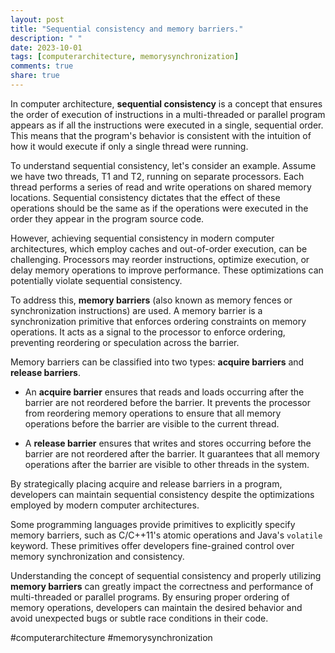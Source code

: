 ```yaml
---
layout: post
title: "Sequential consistency and memory barriers."
description: " "
date: 2023-10-01
tags: [computerarchitecture, memorysynchronization]
comments: true
share: true
---
```


In computer architecture, **sequential consistency** is a concept that ensures the order of execution of instructions in a multi-threaded or parallel program appears as if all the instructions were executed in a single, sequential order. This means that the program's behavior is consistent with the intuition of how it would execute if only a single thread were running.

To understand sequential consistency, let's consider an example. Assume we have two threads, T1 and T2, running on separate processors. Each thread performs a series of read and write operations on shared memory locations. Sequential consistency dictates that the effect of these operations should be the same as if the operations were executed in the order they appear in the program source code.

However, achieving sequential consistency in modern computer architectures, which employ caches and out-of-order execution, can be challenging. Processors may reorder instructions, optimize execution, or delay memory operations to improve performance. These optimizations can potentially violate sequential consistency.

To address this, **memory barriers** (also known as memory fences or synchronization instructions) are used. A memory barrier is a synchronization primitive that enforces ordering constraints on memory operations. It acts as a signal to the processor to enforce ordering, preventing reordering or speculation across the barrier.

Memory barriers can be classified into two types: **acquire barriers** and **release barriers**.

- An **acquire barrier** ensures that reads and loads occurring after the barrier are not reordered before the barrier. It prevents the processor from reordering memory operations to ensure that all memory operations before the barrier are visible to the current thread.

- A **release barrier** ensures that writes and stores occurring before the barrier are not reordered after the barrier. It guarantees that all memory operations after the barrier are visible to other threads in the system.

By strategically placing acquire and release barriers in a program, developers can maintain sequential consistency despite the optimizations employed by modern computer architectures.

Some programming languages provide primitives to explicitly specify memory barriers, such as C/C++11's atomic operations and Java's `volatile` keyword. These primitives offer developers fine-grained control over memory synchronization and consistency.

Understanding the concept of sequential consistency and properly utilizing **memory barriers** can greatly impact the correctness and performance of multi-threaded or parallel programs. By ensuring proper ordering of memory operations, developers can maintain the desired behavior and avoid unexpected bugs or subtle race conditions in their code.

#computerarchitecture #memorysynchronization